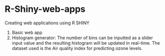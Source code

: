 # R-Shiny-web-apps
Creating web applications using R SHINY
1. Basic web app 
2. Histogram generator: The number of bins can be inputted as a slider input value and the resulting histogram will be updated in real-time.
   The dataset used is the Air quality index for predicting ozone levels.
